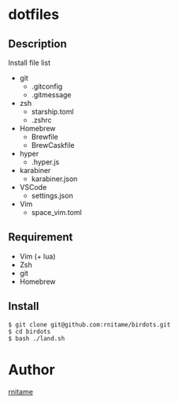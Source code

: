 # dotfiles

## Description
Install file list

- git
  - .gitconfig
  - .gitmessage
- zsh
  - starship.toml
  - .zshrc
- Homebrew
  - Brewfile
  - BrewCaskfile
- hyper
  - .hyper.js
- karabiner
  - karabiner.json
- VSCode
  - settings.json
- Vim
  - space\_vim.toml

## Requirement

- Vim (+ lua)
- Zsh
- git
- Homebrew

## Install

```
$ git clone git@github.com:rnitame/birdots.git
$ cd birdots
$ bash ./land.sh
```

# Author
[rnitame](https://github.com/rnitame)

